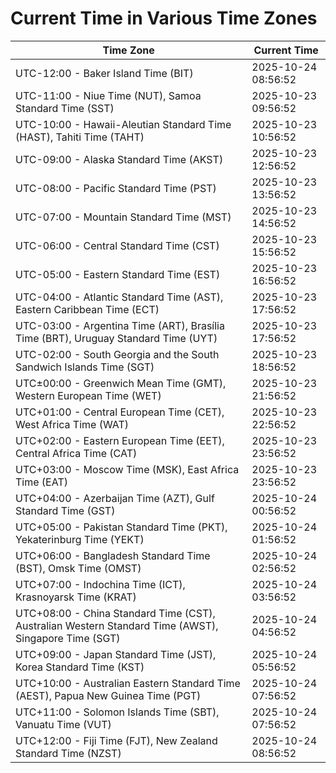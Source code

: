 # Current Time in Various Time Zones

| Time Zone | Current Time |
|-----------|--------------|
| UTC-12:00 - Baker Island Time (BIT) | 2025-10-24 08:56:52 |
| UTC-11:00 - Niue Time (NUT), Samoa Standard Time (SST) | 2025-10-23 09:56:52 |
| UTC-10:00 - Hawaii-Aleutian Standard Time (HAST), Tahiti Time (TAHT) | 2025-10-23 10:56:52 |
| UTC-09:00 - Alaska Standard Time (AKST) | 2025-10-23 12:56:52 |
| UTC-08:00 - Pacific Standard Time (PST) | 2025-10-23 13:56:52 |
| UTC-07:00 - Mountain Standard Time (MST) | 2025-10-23 14:56:52 |
| UTC-06:00 - Central Standard Time (CST) | 2025-10-23 15:56:52 |
| UTC-05:00 - Eastern Standard Time (EST) | 2025-10-23 16:56:52 |
| UTC-04:00 - Atlantic Standard Time (AST), Eastern Caribbean Time (ECT) | 2025-10-23 17:56:52 |
| UTC-03:00 - Argentina Time (ART), Brasília Time (BRT), Uruguay Standard Time (UYT) | 2025-10-23 17:56:52 |
| UTC-02:00 - South Georgia and the South Sandwich Islands Time (SGT) | 2025-10-23 18:56:52 |
| UTC±00:00 - Greenwich Mean Time (GMT), Western European Time (WET) | 2025-10-23 21:56:52 |
| UTC+01:00 - Central European Time (CET), West Africa Time (WAT) | 2025-10-23 22:56:52 |
| UTC+02:00 - Eastern European Time (EET), Central Africa Time (CAT) | 2025-10-23 23:56:52 |
| UTC+03:00 - Moscow Time (MSK), East Africa Time (EAT) | 2025-10-23 23:56:52 |
| UTC+04:00 - Azerbaijan Time (AZT), Gulf Standard Time (GST) | 2025-10-24 00:56:52 |
| UTC+05:00 - Pakistan Standard Time (PKT), Yekaterinburg Time (YEKT) | 2025-10-24 01:56:52 |
| UTC+06:00 - Bangladesh Standard Time (BST), Omsk Time (OMST) | 2025-10-24 02:56:52 |
| UTC+07:00 - Indochina Time (ICT), Krasnoyarsk Time (KRAT) | 2025-10-24 03:56:52 |
| UTC+08:00 - China Standard Time (CST), Australian Western Standard Time (AWST), Singapore Time (SGT) | 2025-10-24 04:56:52 |
| UTC+09:00 - Japan Standard Time (JST), Korea Standard Time (KST) | 2025-10-24 05:56:52 |
| UTC+10:00 - Australian Eastern Standard Time (AEST), Papua New Guinea Time (PGT) | 2025-10-24 07:56:52 |
| UTC+11:00 - Solomon Islands Time (SBT), Vanuatu Time (VUT) | 2025-10-24 07:56:52 |
| UTC+12:00 - Fiji Time (FJT), New Zealand Standard Time (NZST) | 2025-10-24 08:56:52 |
